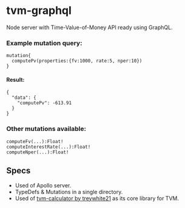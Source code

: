 # tvm-graphql
Node server with Time-Value-of-Money API ready using GraphQL.

### Example mutation query:
```
mutation{
  computePv(properties:{fv:1000, rate:5, nper:10})
}
```
#### Result:
```
{
  "data": {
    "computePv": -613.91
  }
}
```


### Other mutations available:
```
computeFv(...):Float!
computeInterestRate(...):Float!
computeNper(...):Float!
```

## Specs
- Used of Apollo server.
- TypeDefs & Mutations in a single directory.
- Used of [tvm-calculator by treywhite21](https://github.com/treywhite21/tvm-calculator) as its core library for TVM.
